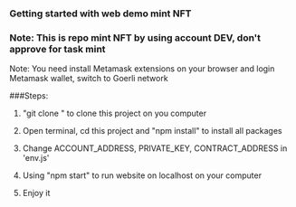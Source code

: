 ### Getting started with web demo mint NFT

### Note: This is repo mint NFT by using account DEV, don't approve for task mint

Note: You need install Metamask extensions on your browser and login Metamask wallet, switch to Goerli network

###Steps:

1. "git clone " to clone this project on you computer

2. Open terminal, cd this project and "npm install" to install all packages

3. Change ACCOUNT_ADDRESS, PRIVATE_KEY, CONTRACT_ADDRESS in 'env.js'

4. Using "npm start" to run website on localhost on your computer

5. Enjoy it

